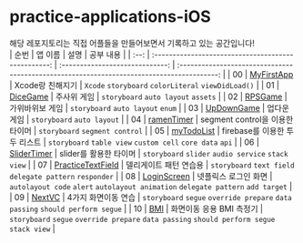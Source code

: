 # practice-applications-iOS
해당 레포지토리는 직접 어플들을 만들어보면서 기록하고 있는 공간입니다!
<br>
| 순번 |                       앱 이름                       |              설명               |                                            공부 내용                                            |
| :--: | :-------------------------------------------------: | :-----------------------------: | :----------------------------------------------------------------------------------------: |
|  00  |        <a href="./MyFirstApp">MyFirstApp</a>        |        Xcode랑 친해지기         |                    `Xcode` `storyboard` `colorLiteral` `viewDidLoad()`                     |
|  01  |          <a href="./DiceGame">DiceGame</a>          |           주사위 게임           |                            `storyboard` `auto layout` `assets`                             |
|  02  |           <a href="./RPSGame">RPSGame</a>           |         가위바위보 게임         |                             `storyboard` `auto layout` `enum`                              |
|  03  |        <a href="./UpDownGame">UpDownGame</a>        |           업다운 게임           |                                 `storyboard` `auto layout`                                 |
|  04  |       <a href="./ramenTimer/">ramenTimer</a>        | segment control을 이용한 타이머 |                               `storyboard` `segment control`                               |
|  05  |        <a href="./myTodoList">myTodoList</a>        |  firebase를 이용한 투두 리스트  |                 `storyboard` `table view` `custom cell` `core data` `api`                  |
|  06  |       <a href="./SliderTimer">SliderTimer</a>       |     slider를 활용한 타이머      |                     `storyboard` `slider` `audio service` `stack view`                     |
|  07  | <a href="./PracticeTextField">PracticeTextField</a> |     델리게이트 패턴 연습용      |                  `storyboard` `text field` `delegate pattern` `responder`                  |
|  08  |       <a href="./LoginScreen">LoginScreen</a>       |      넷플릭스 로그인 화면       |      `autolayout code` `alert` `autolayout animation` `delegate pattern` `add target`      |
|  09  |            <a href="./NextVC">NextVC</a>            |       4가지 화면이동 연습       |       `storyboard` `segue` `override prepare` `data passing` `should perform segue`        |
|  10  |               <a href="./BMI">BMI</a>               |    화면이동 응용 BMI 측정기     | `storyboard` `segue` `override prepare` `data passing` `should perform segue` `stack view` |
